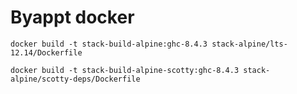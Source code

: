 # Byappt docker

`docker build -t stack-build-alpine:ghc-8.4.3 stack-alpine/lts-12.14/Dockerfile`

`docker build -t stack-build-alpine-scotty:ghc-8.4.3 stack-alpine/scotty-deps/Dockerfile`
